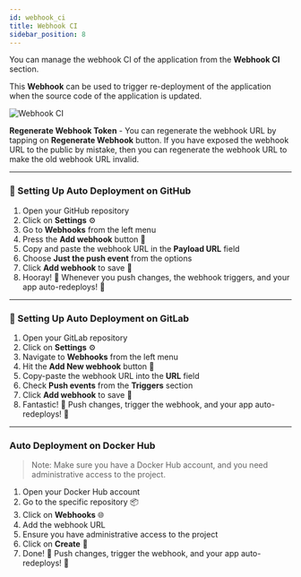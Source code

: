 ```yaml
---
id: webhook_ci
title: Webhook CI
sidebar_position: 8
---
```


You can manage the webhook CI of the application from the **Webhook CI** section.

This **Webhook** can be used to trigger re-deployment of the application when the source code of the application is updated.

![Webhook CI](/assets/application-webhook-ci.png)

**Regenerate Webhook Token** - You can regenerate the webhook URL by tapping on **Regenerate Webhook** button. If you have exposed the webhook URL to the public by mistake, then you can regenerate the webhook URL to make the old webhook URL invalid.

---

### 🚀 Setting Up Auto Deployment on GitHub

1. Open your GitHub repository
2. Click on **Settings** ⚙️
3. Go to **Webhooks** from the left menu
4. Press the **Add webhook** button 🤖
5. Copy and paste the webhook URL in the **Payload URL** field
6. Choose **Just the push event** from the options
7. Click **Add webhook** to save 🚀
8. Hooray! 🎉 Whenever you push changes, the webhook triggers, and your app auto-redeploys! 🔄

---

### 🚀 Setting Up Auto Deployment on GitLab

1. Open your GitLab repository
2. Click on **Settings** ⚙️
3. Navigate to **Webhooks** from the left menu
4. Hit the **Add New webhook** button 🤖
5. Copy-paste the webhook URL into the **URL** field
6. Check **Push events** from the **Triggers** section
7. Click **Add webhook** to save 🚀
8. Fantastic! 🎉 Push changes, trigger the webhook, and your app auto-redeploys! 🔄

---

### Auto Deployment on Docker Hub

> Note: Make sure you have a Docker Hub account, and you need administrative access to the project.

1. Open your Docker Hub account
2. Go to the specific repository 📦
3. Click on **Webhooks** 🌐
4. Add the webhook URL
5. Ensure you have administrative access to the project
6. Click on **Create** 🚀
7. Done! 🎉 Push changes, trigger the webhook, and your app auto-redeploys! 🔄